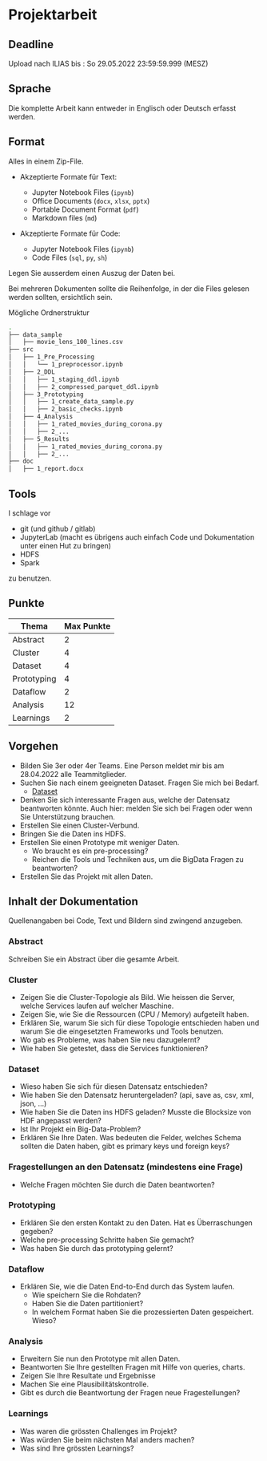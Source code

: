 # Projektarbeit

## Deadline

Upload nach ILIAS bis : So 29.05.2022 23:59:59.999 (MESZ)

## Sprache

Die komplette Arbeit kann entweder in Englisch oder Deutsch erfasst werden.

## Format

Alles in einem Zip-File.

- Akzeptierte Formate für Text:
  - Jupyter Notebook Files (`ipynb`)
  - Office Documents (`docx`, `xlsx`, `pptx`)
  - Portable Document Format (`pdf`)
  - Markdown files (`md`)

- Akzeptierte Formate für Code:
  - Jupyter Notebook Files (`ipynb`)
  - Code Files (`sql`, `py`, `sh`)

Legen Sie ausserdem einen Auszug der Daten bei.

Bei mehreren Dokumenten sollte die Reihenfolge, in der die Files gelesen werden sollten, ersichtlich sein.

Mögliche Ordnerstruktur

```bash
.
├── data_sample
│   ├── movie_lens_100_lines.csv
├── src
│   ├── 1_Pre_Processing
│   │   └── 1_preprocessor.ipynb
│   ├── 2_DDL
│   │   ├── 1_staging_ddl.ipynb
│   │   ├── 2_compressed_parquet_ddl.ipynb
│   ├── 3_Prototyping
│   │   ├── 1_create_data_sample.py
│   │   ├── 2_basic_checks.ipynb
│   ├── 4_Analysis
│   │   ├── 1_rated_movies_during_corona.py
│   │   ├── 2_...
│   ├── 5_Results
│   │   ├── 1_rated_movies_during_corona.py
│   │   ├── 2_...
├── doc
│   ├── 1_report.docx
```

## Tools

I schlage vor

- git (und github / gitlab)
- JupyterLab (macht es übrigens auch einfach Code und Dokumentation unter einen Hut zu bringen)
- HDFS
- Spark

zu benutzen.

## Punkte

|   Thema        |  Max Punkte   |
| -----------    | -----------   |
|   Abstract     | 2             |
|   Cluster      | 4             |
|   Dataset      | 4             |
|   Prototyping  | 4             |
|   Dataflow     | 2             |
|   Analysis     | 12            |
|   Learnings    | 2             |

## Vorgehen

- Bilden Sie 3er oder 4er Teams. Eine Person meldet mir bis am 28.04.2022 alle Teammitglieder.
- Suchen Sie nach einem geeigneten Dataset. Fragen Sie mich bei Bedarf.
  - [Dataset](./dataset_ideas.md)
- Denken Sie sich interessante Fragen aus, welche der Datensatz beantworten könnte. Auch hier: melden Sie sich bei Fragen oder wenn Sie Unterstützung brauchen.
- Erstellen Sie einen Cluster-Verbund.
- Bringen Sie die Daten ins HDFS.
- Erstellen Sie einen Prototype mit weniger Daten.
  - Wo braucht es ein pre-processing?
  - Reichen die Tools und Techniken aus, um die BigData Fragen zu beantworten?
- Erstellen Sie das Projekt mit allen Daten.

## Inhalt der Dokumentation

Quellenangaben bei Code, Text und Bildern sind zwingend anzugeben.

### Abstract

Schreiben Sie ein Abstract über die gesamte Arbeit.

### Cluster

- Zeigen Sie die Cluster-Topologie als Bild. Wie heissen die Server, welche Services laufen auf welcher Maschine.
- Zeigen Sie, wie Sie die Ressourcen (CPU / Memory) aufgeteilt haben.
- Erklären Sie, warum Sie sich für diese Topologie entschieden haben und warum Sie die eingesetzten Frameworks und Tools benutzen.
- Wo gab es Probleme, was haben Sie neu dazugelernt?
- Wie haben Sie getestet, dass die Services funktionieren?

### Dataset

- Wieso haben Sie sich für diesen Datensatz entschieden?
- Wie haben Sie den Datensatz heruntergeladen? (api, save as, csv, xml, json, ...)
- Wie haben Sie die Daten ins HDFS geladen? Musste die Blocksize von HDF angepasst werden?
- Ist Ihr Projekt ein Big-Data-Problem?
- Erklären Sie Ihre Daten. Was bedeuten die Felder, welches Schema sollten die Daten haben, gibt es primary keys und foreign keys?

### Fragestellungen an den Datensatz (mindestens eine Frage)

- Welche Fragen möchten Sie durch die Daten beantworten?

### Prototyping

- Erklären Sie den ersten Kontakt zu den Daten. Hat es Überraschungen gegeben?
- Welche pre-processing Schritte haben Sie gemacht?
- Was haben Sie durch das prototyping gelernt?

### Dataflow

- Erklären Sie, wie die Daten End-to-End durch das System laufen.
  - Wie speichern Sie die Rohdaten?
  - Haben Sie die Daten partitioniert?
  - In welchem Format haben Sie die prozessierten Daten gespeichert. Wieso?

### Analysis

- Erweitern Sie nun den Prototype mit allen Daten.
- Beantworten Sie Ihre gestellten Fragen mit Hilfe von queries, charts.
- Zeigen Sie Ihre Resultate und Ergebnisse
- Machen Sie eine Plausibilitätskontrolle.
- Gibt es durch die Beantwortung der Fragen neue Fragestellungen?

### Learnings

- Was waren die grössten Challenges im Projekt?
- Was würden Sie beim nächsten Mal anders machen?
- Was sind Ihre grössten Learnings?
